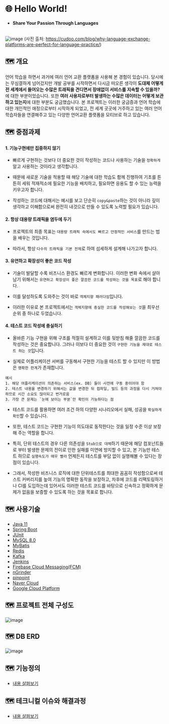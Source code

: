 # 🌐 Hello World!

- **Share Your Passion Through Languages** <br/> <br/>

![image](https://user-images.githubusercontent.com/68094005/116848654-02c3fc80-ac28-11eb-97c5-85a984ef7806.png)
(사진 출처: https://cudoo.com/blog/why-language-exchange-platforms-are-perfect-for-language-practice/)

## 🗺️ 개요 
언어 학습을 하면서 과거에 여러 언어 교환 플랫폼을 사용해 본 경험이 있습니다. 당시에는 무심결하게 넘어갔지만 개발 공부를 시작하면서 다시금 떠오른 생각이 **도대체 어떻게 전 세계에서 들어오는 수많은 트래픽을 견디면서 장애없이 서비스를 지속할 수 있을까?** 에 대한 부분이었습니다. 또한 **여러 사용자로부터 발생하는 수많은 데이터는 어떻게 보관하고 있는지**에 대한 부분도 궁금했습니다. 본 프로젝트는 이러한 궁금증과 언어 학습에 대한 개인적인 애정으로부터 시작하게 되었고, 전 세계 곳곳에 거주하고 있는 여러 언어 학습자들을 연결해주고 있는 다양한 언어교환 플랫폼을 모티브로 하고 있습니다. 

## 🗺️ 중점과제

#### 1. 기능구현에만 집중하지 않기

- 빠르게 구현하는 것보다 더 중요한 것이 작성하는 코드나 사용하는 기술을 `정확하게` 알고 사용하는 것이라고 생각합니다.

- 때문에 새로운 기술을 적용할 때 해당 기술에 대한 학습도 함께 진행하여 기초를 튼튼히 세워 적재적소에 필요한 기능을 배치하고, 필요하면 응용도 할 수 있는 능력을 키우고자 합니다.

- 작성하는 코드에 대해서는 예시를 보고 단순히 `copy&paste`하는 것이 아니라 깊이 생각하고 이해함으로써 완전히 내것으로 만들 수 있도록 노력할 필요가 있습니다.

#### 2. 항상 대용량 트래픽을 염두에 두기

- 프로젝트의 최종 목표는 `대용량 트래픽 속에서도 빠르고 안정적인 서비스`를 만드는 법을 배우는 것입니다.

- 따라서, 항상 `다수의 트래픽을 기본 전제`로 하여 섬세하게 설계해 나가고자 합니다. 

#### 3. 유연하고 확장성이 좋은 코드 작성

- 기술이 발달할 수록 비즈니스 환경도 빠르게 변화합니다. 이러한 변화 속에서 살아남기 위해서는 `유연하고 확장성이 좋은 깔끔한 코드를 작성하는 것을 목표`로 해야 합니다.

- 이를 달성하도록 도와주는 것이 바로 `객체지향 패러다임`입니다.

- 이러한 이유로 본 프로젝트에서는 `객체지향에 충실한 코드를 작성해보는 것`을 최우선 순위 중 하나로 두었습니다.

#### 4. 테스트 코드 작성에 충실하기

- 올바른 기능 구현을 위해 구조를 적절히 설계하고 이를 뒷받침 해줄 깔끔한 코드를 작성하는 것은 중요합니다. 그러나 이보다 더 중요한 것이 `구현한 기능을 제대로 테스트 하는 것`입니다.  

- 실제로 어플리케이션 서버를 구동해서 구현한 기능을 테스트 할 수 있지만 이 방법은 `명확한 한계`가 존재합니다.

```
예시
1. 해당 어플리케이션이 의존하는 서비스(ex. DB) 들이 사전에 구동 중이어야 함
2. 테스트 내용을 변경하기 위해서는 값을 변경한 뒤 컴파일, 빌드 등의 과정을 다시 거쳐야 하므로 시간 소요도 많이되고 번거로움
3. 가장 큰 문제는 `눈에 보이는 부분`만 확인이 가능하다는 점 
```

- 테스트 코드를 활용하면 여러 조건 하의 다양한 시나리오에서 실패, 성공을 `확실하게 확인`할 수 있습니다.   

- 또한, 테스트 코드는 구현한 기능이 의도대로 동작한다는 것을 일정 수준 이상 보장해 주는 역할을 합니다.

- 특히, 단위 테스트의 경우 다른 의존성을 `Stub으로 대체`하기 때문에 해당 컴포넌트들로 부터 발생한 문제의 전이로 인한 실패를 미연에 방지할 수 있고, 본 기능만 테스트 하므로 `실행속도가 매우 빨라` 언제든지 테스트를 부담 없이 실행해볼 수 있다는 장점이 있습니다.

- 그래서, 작성한 비즈니스 로직에 대한 단위테스트를 최대한 꼼꼼히 작성함으로써 테스트 커버리지를 높여 기능의 명확한 동작을 보장하고, 차후에 코드를 리팩토링하거나 CI를 도입하는데 있어서도 이러한 테스트 코드를 바탕으로 신속하고 정확하게 문제가 없음을 보증할 수 있도록 하는 것을 목표로 합니다.
 
## 🗺️ 사용기술
- [Java 11](https://docs.oracle.com/en/java/javase/11/)
- [Spring Boot](https://docs.spring.io/spring-boot/docs/current/reference/htmlsingle/)
- [JUnit](https://junit.org/junit5/docs/current/user-guide/)
- [MySQL 8.0](https://dev.mysql.com/doc/refman/8.0/en/)
- [MyBatis](https://mybatis.org/mybatis-3/)
- [Redis](https://redis.io/documentation)
- [Kafka](https://kafka.apache.org/documentation/)
- [Jenkins](https://www.jenkins.io/doc/)
- [Firebase Cloud Messaging(FCM)](https://firebase.google.com/docs/cloud-messaging)
- [nGrinder](http://naver.github.io/ngrinder/)
- [pinpoint](https://github.com/pinpoint-apm/pinpoint)
- [Naver Cloud](https://www.navercloudcorp.com/)
- [Google Cloud Platform](https://console.cloud.google.com/compute/instances?hl=ko&orgonly=true&project=scientific-glow-309614&supportedpurview=organizationId)

## 🗺️ 프로젝트 전체 구성도
![image](https://user-images.githubusercontent.com/68094005/120600730-114e3f80-c484-11eb-9255-8ef7756afce2.png)

## 🗺️ DB ERD
![image](https://user-images.githubusercontent.com/68094005/120588923-0212c600-c473-11eb-90c7-aad73a9079a5.png)


## 🗺️ 기능정의
- [내용 살펴보기](https://github.com/f-lab-edu/Hello-World/wiki/01-Use-Case)

## 🗺️ 테크니컬 이슈와 해결과정
- [내용 살펴보기](https://github.com/f-lab-edu/Hello-World/wiki/04-Issues-&-Resolutions-(Blogs))
